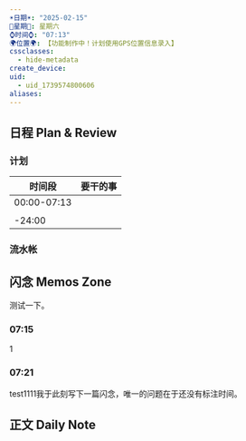 ```yaml
---
☀️日期☀️: "2025-02-15"
📆星期📆: 星期六
⌚️时间⌚️: "07:13"
🌍位置🌍: 【功能制作中！计划使用GPS位置信息录入】
cssclasses:
  - hide-metadata
create_device: 
uid:
  - uid_1739574800606
aliases:
---
```

 

## 日程 Plan & Review

### 计划

| 时间段 | 要干的事 |
| ---- | ---- |
| 00:00-07:13 |  |
|  |  |
| -24:00 |  |

### 流水帐




## 闪念 Memos Zone
测试一下。
### 07:15

1
### 07:21 
 
 test1111我于此刻写下一篇闪念，唯一的问题在于还没有标注时间。
## 正文 Daily Note


